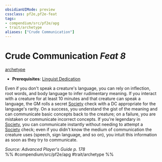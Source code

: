 ```yaml
---
obsidianUIMode: preview
cssclass: pf2e,pf2e-feat
tags:
- compendium/src/pf2e/apg
- trait/archetype
aliases: ["Crude Communication"]
---
```

# Crude Communication  *Feat 8*  
[archetype](../../rules/traits/archetype.md)  

- **Prerequisites**: [Linguist Dedication](linguist-dedication-apg.md)

Even if you don't speak a creature's language, you can rely on inflection, root words, and body language to infer rudimentary meaning. If you interact with a creature for at least 10 minutes and that creature can speak a language, the GM rolls a secret [Society](../skills.md#Society) check with a DC appropriate for the language's rarity. On a success, you understand the gist of the meaning and can communicate basic concepts back to the creature; on a failure, you are mistaken or communicate incorrect concepts. If you're legendary in [Society](../skills.md#Society), you can communicate instantly without needing to attempt a [Society](../skills.md#Society) check; even if you didn't know the medium of communication the creature uses (speech, sign language, and so on), you intuit this information as soon as they try to communicate.

*Source: Advanced Player's Guide p. 178*  
%% #compendium/src/pf2e/apg #trait/archetype %%